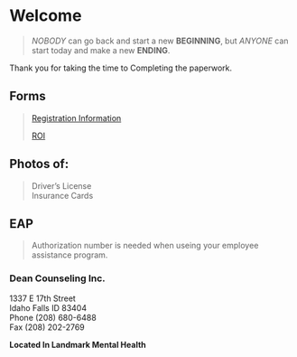 # Welcome

> *NOBODY* can go back and start a new **BEGINNING**, but 
> *ANYONE* can start today and make a new **ENDING**.  

Thank you for taking the time to Completing the paperwork.
 
## Forms
    
> [Registration Information](https://dcitd.github.io/Registration/)
>  
>[ROI](https://dcitd.github.io/ROI/)

## Photos of:

> Driver’s License     
> Insurance Cards    
   

## EAP

> Authorization number is needed when useing your employee assistance program.


### Dean Counseling Inc.   
1337 E 17th Street   
Idaho Falls ID 83404      
Phone (208) 680-6488    
Fax (208) 202-2769   

**Located In Landmark Mental Health**
